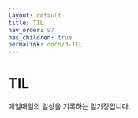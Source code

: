```yaml
---
layout: default
title: TIL
nav_order: 97
has_children: true
permalink: docs/3-TIL
---
```

# TIL
매일매일의 일상을 기록하는 일기장입니다.